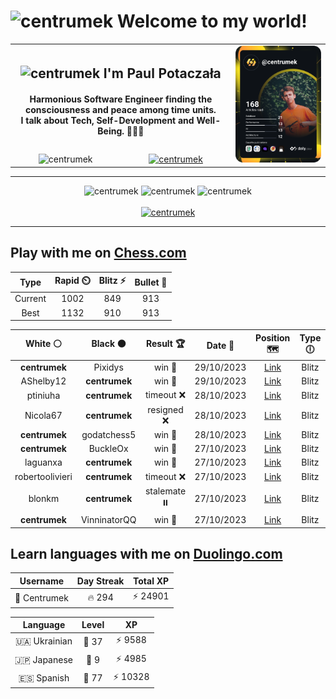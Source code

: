 <h1>
  <img
    src="https://emojis.slackmojis.com/emojis/images/1531849430/4246/blob-sunglasses.gif"
    width="30"
    alt="centrumek"
  />
  Welcome to my world!
</h1>

<table>
  <tbody>
    <tr>
      <td align="center" width="70%" colspan="2">
        <h2>
          <img
            src="https://raw.githubusercontent.com/MartinHeinz/MartinHeinz/master/wave.gif"
            width="30px"
            alt="centrumek"
          />
          I'm Paul Potaczała
        </h2>
        <h4>
          Harmonious Software Engineer finding the consciousness and peace among time units.
          <br/>
          I talk about Tech, Self-Development and Well-Being. 🌿🧘🚀
        </h4>
      </td>
      <td width="30%" rowspan="2">
        <a href="https://app.daily.dev/centrumek">
          <img
            src="./devcard.svg"
            alt="centrumek"
          />
        </a>
      </td>
    </tr>
    <tr align="center">
      <td>
        <img
          src="https://komarev.com/ghpvc/?username=centrumek&label=visitors&color=0e75b6&style=flat"
          alt="centrumek"
        >
      </td>
      <td>
        <a href="https://stackoverflow.com/users/14496012/centrumek">
          <img
            src="https://stackoverflow.com/users/flair/14496012.png?theme=dark"
            alt="centrumek"
          >
        </a>
      </td>
    </tr>
  </tbody>
</table>

---
<div align="center">
  <img 
    src="https://github-readme-stats.vercel.app/api?username=centrumek&show_icons=true&count_private=true&theme=dark&hide_border=true&hide=issues,contribs&bg_color=00000000"
    alt="centrumek"
  />
  <img
    src="https://github-readme-stats.vercel.app/api/top-langs/?username=centrumek&layout=compact&hide_border=true&theme=dark&bg_color=00000000&langs_count=6&exclude_repo=air-statistic-app"
    alt="centrumek"
  />
  <img 
    src="https://github-readme-streak-stats.herokuapp.com?user=centrumek&theme=dark&hide_border=true&background=FFFFFF00"
    alt="centrumek"
  />
  <br/>
  <br/>
  <a href="https://www.buymeacoffee.com/centrumek">
    <img
      src="https://cdn.buymeacoffee.com/buttons/v2/default-orange.png"
      height="50"
      width="210"
      alt="centrumek"
    />
  </a>
</div>

---

## Play with me on [Chess.com](https://www.chess.com/member/centrumek)

<div align="center">
<!--START_SECTION:chessStats-->
<!-- Automatically generated with https://github.com/Balastrong/chess-stats-action -->

| Type | Rapid ⏲️ | Blitz ⚡ | Bullet 🔫 |
|:---:|:---:|:---:|:---:|
| Current | 1002 | 849 | 913 |
| Best | 1132 | 910 | 913 |

| White ⚪ | Black ⚫ | Result 🏆 | Date 📅 | Position 🗺️ | Type 🕕 |
|:---:|:---:|:---:|:---:|:---:|:---:|
| **centrumek** | Pixidys | win 🥇 | 29/10/2023 | <a href="http://www.ee.unb.ca/cgi-bin/tervo/fen.pl?select=4Q2k/6pp/q7/2p5/1B3P2/2P3P1/3nN2P/4R1K1 b - -">Link</a> | Blitz |
| AShelby12 | **centrumek** | win 🥇 | 29/10/2023 | <a href="http://www.ee.unb.ca/cgi-bin/tervo/fen.pl?select=1k6/pp4b1/3p3p/3q2p1/P7/BP5P/3prPP1/3R2K1 w - -">Link</a> | Blitz |
| ptiniuha | **centrumek** | timeout ❌ | 28/10/2023 | <a href="http://www.ee.unb.ca/cgi-bin/tervo/fen.pl?select=1k2r3/p1p1PP2/P7/1P1n3p/3p4/1K1P4/4r2P/2R5 b - -">Link</a> | Blitz |
| Nicola67 | **centrumek** | resigned ❌ | 28/10/2023 | <a href="http://www.ee.unb.ca/cgi-bin/tervo/fen.pl?select=8/P7/8/8/2P2k2/2K5/8/8 b - -">Link</a> | Blitz |
| **centrumek** | godatchess5 | win 🥇 | 28/10/2023 | <a href="http://www.ee.unb.ca/cgi-bin/tervo/fen.pl?select=Q7/p1pk4/2p5/8/4pP2/P3P3/1PP5/4K3 b - -">Link</a> | Blitz |
| **centrumek** | BuckleOx | win 🥇 | 27/10/2023 | <a href="http://www.ee.unb.ca/cgi-bin/tervo/fen.pl?select=8/7p/5kp1/pb2N3/3B1PP1/b3P3/K3R3/4R3 b - -">Link</a> | Blitz |
| laguanxa | **centrumek** | win 🥇 | 27/10/2023 | <a href="http://www.ee.unb.ca/cgi-bin/tervo/fen.pl?select=8/pp6/2k4p/4B1p1/8/7P/PPq2PP1/5RK1 w - -">Link</a> | Blitz |
| robertoolivieri | **centrumek** | timeout ❌ | 27/10/2023 | <a href="http://www.ee.unb.ca/cgi-bin/tervo/fen.pl?select=8/8/8/5k2/8/6P1/Q4PKP/8 b - -">Link</a> | Blitz |
| blonkm | **centrumek** | stalemate ⏸️ | 27/10/2023 | <a href="http://www.ee.unb.ca/cgi-bin/tervo/fen.pl?select=8/8/k1K5/1pB5/1P6/8/8/8 b - -">Link</a> | Blitz |
| **centrumek** | VinninatorQQ | win 🥇 | 27/10/2023 | <a href="http://www.ee.unb.ca/cgi-bin/tervo/fen.pl?select=rnbqkbnr/pppp1ppp/8/4P3/8/8/PPP1PPPP/RNBQKBNR b KQkq -">Link</a> | Blitz |

<!--END_SECTION:chessStats-->
</div>

## Learn languages with me on [Duolingo.com](https://www.duolingo.com/profile/Centrumek)

<div align="center">
<!--START_SECTION:duolingoStats-->
<!-- Automatically generated with https://github.com/centrumek/duolingo-readme-stats-->

| Username | Day Streak | Total XP |
|:---:|:---:|:---:|
| 👤 Centrumek | 🔥 294 | ⚡ 24901 |

| Language | Level | XP |
|:---:|:---:|:---:|
| 🇺🇦 Ukrainian | 👑 37 | ⚡ 9588 |
| 🇯🇵 Japanese | 👑 9 | ⚡ 4985 |
| 🇪🇸 Spanish | 👑 77 | ⚡ 10328 |

<!--END_SECTION:duolingoStats-->
</div>
<!--
**centrumek/centrumek** is a ✨ _special_ ✨ repository because its `README.md` (this file) appears on your GitHub profile.

Here are some ideas to get you started:

- 🔭 I’m currently working on ...
- 🌱 I’m currently learning ...
- 👯 I’m looking to collaborate on ...
- 🤔 I’m looking for help with ...
- 💬 Ask me about ...
- 📫 How to reach me: ...
- 😄 Pronouns: ...
- ⚡ Fun fact: ...
-->
